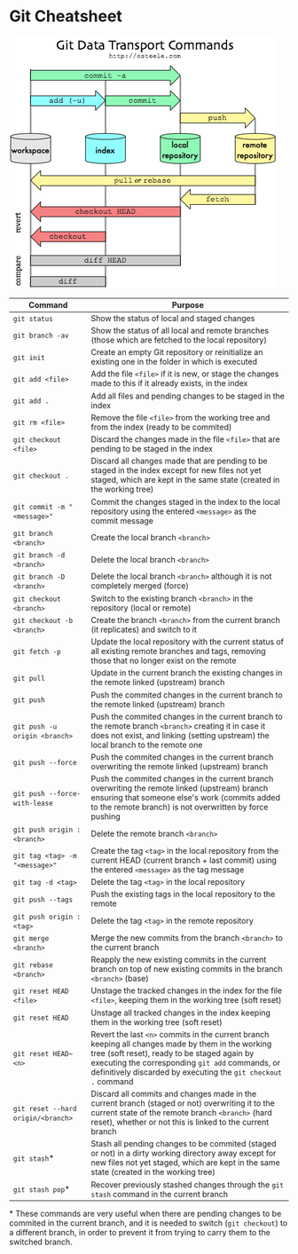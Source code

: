 # Git Cheatsheet

![Git Data Transport Commands](git-transport.png)

Command | Purpose
---- | ----
`git status` | Show the status of local and staged changes
`git branch -av` | Show the status of all local and remote branches (those which are fetched to the local repository)
`git init` | Create an empty Git repository or reinitialize an existing one in the folder in which is executed
`git add <file>` | Add the file `<file>` if it is new, or stage the changes made to this if it already exists, in the index
`git add .` | Add all files and pending changes to be staged in the index
`git rm <file>` | Remove the file `<file>` from the working tree and from the index (ready to be commited)
`git checkout <file>` | Discard the changes made in the file `<file>` that are pending to be staged in the index
`git checkout .` | Discard all changes made that are pending to be staged in the index except for new files not yet staged, which are kept in the same state (created in the working tree)
`git commit -m "<message>"` | Commit the changes staged in the index to the local repository using the entered `<message>` as the commit message
`git branch <branch>` | Create the local branch `<branch>`
`git branch -d <branch>` | Delete the local branch `<branch>`
`git branch -D <branch>` | Delete the local branch `<branch>` although it is not completely merged (force)
`git checkout <branch>` | Switch to the existing branch `<branch>` in the repository (local or remote)
`git checkout -b <branch>` | Create the branch `<branch>` from the current branch (it replicates) and switch to it
`git fetch -p` | Update the local repository with the current status of all existing remote branches and tags, removing those that no longer exist on the remote
`git pull` | Update in the current branch the existing changes in the remote linked (upstream) branch
`git push` | Push the commited changes in the current branch to the remote linked (upstream) branch
`git push -u origin <branch>` | Push the commited changes in the current branch to the remote branch `<branch>` creating it in case it does not exist, and linking (setting upstream) the local branch to the remote one
`git push --force` | Push the commited changes in the current branch overwriting the remote linked (upstream) branch
`git push --force-with-lease` | Push the commited changes in the current branch overwriting the remote linked (upstream) branch ensuring that someone else's work (commits added to the remote branch) is not overwritten by force pushing
`git push origin :<branch>` | Delete the remote branch `<branch>`
`git tag <tag> -m "<message>"` | Create the tag `<tag>` in the local repository from the current HEAD (current branch + last commit) using the entered `<message>` as the tag message
`git tag -d <tag>` | Delete the tag `<tag>` in the local repository
`git push --tags` | Push the existing tags in the local repository to the remote
`git push origin :<tag>` | Delete the tag `<tag>` in the remote repository
`git merge <branch>` | Merge the new commits from the branch `<branch>` to the current branch
`git rebase <branch>` | Reapply the new existing commits in the current branch on top of new existing commits in the branch `<branch>` (base)
`git reset HEAD <file>` | Unstage the tracked changes in the index for the file `<file>`, keeping them in the working tree (soft reset)
`git reset HEAD` | Unstage all tracked changes in the index keeping them in the working tree (soft reset)
`git reset HEAD~<n>` | Revert the last `<n>` commits in the current branch keeping all changes made by them in the working tree (soft reset), ready to be staged again by executing the corresponding `git add` commands, or definitively discarded by executing the `git checkout .` command
`git reset --hard origin/<branch>` | Discard all commits and changes made in the current branch (staged or not) overwriting it to the current state of the remote branch `<branch>` (hard reset), whether or not this is linked to the current branch
`git stash`* | Stash all pending changes to be commited (staged or not) in a dirty working directory away except for new files not yet staged, which are kept in the same state (created in the working tree)
`git stash pop`* | Recover previously stashed changes through the `git stash` command in the current branch

\* These commands are very useful when there are pending changes to be commited in the current branch, and it is needed to switch (`git checkout`) to a different branch, in order to prevent it from trying to carry them to the switched branch.
